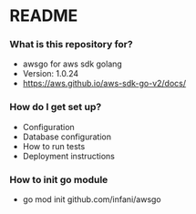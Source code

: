 # README #

### What is this repository for? ###

* awsgo for aws sdk golang
* Version: 1.0.24
* https://aws.github.io/aws-sdk-go-v2/docs/

### How do I get set up? ###

* Configuration
* Database configuration
* How to run tests
* Deployment instructions

### How to init go module

* go mod init github.com/infani/awsgo